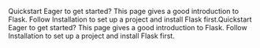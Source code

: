 Quickstart
Eager to get started? This page gives a good introduction to Flask. Follow Installation to set up a project and install Flask first.Quickstart
Eager to get started? This page gives a good introduction to Flask. Follow Installation to set up a project and install Flask first.
